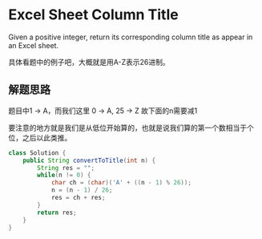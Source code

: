# Excel Sheet Column Title

Given a positive integer, return its corresponding column title as appear in an Excel sheet.

具体看题中的例子吧，大概就是用A-Z表示26进制。

## 解题思路
题目中1 -> A，而我们这里
0 -> A, 25 -> Z 故下面的n需要减1

要注意的地方就是我们是从低位开始算的，也就是说我们算的第一个数相当于个位，之后以此类推。

```Java
class Solution {
    public String convertToTitle(int n) {
        String res = "";
        while(n != 0) {
            char ch = (char)('A' + ((n - 1) % 26));
            n = (n - 1) / 26;
            res = ch + res;
        }
        return res;
    }
}
```